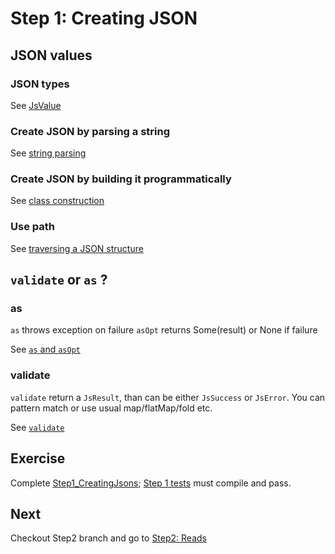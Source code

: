 Step 1: Creating JSON
=====================

## JSON values
### JSON types
 
See [JsValue](https://www.playframework.com/documentation/2.7.x/ScalaJson#JsValue)

### Create JSON by parsing a string

See  [string parsing](https://www.playframework.com/documentation/2.7.x/ScalaJson#Using-string-parsing)

### Create JSON by building it programmatically

See [class construction](https://www.playframework.com/documentation/2.7.x/ScalaJson#Using-class-construction)

### Use path

See [traversing a JSON structure](https://www.playframework.com/documentation/2.7.x/ScalaJson#Traversing-a-JsValue-structure)

## `validate` or `as` ?

### as

`as` throws exception on failure
`asOpt` returns Some(result) or None if failure

See [`as` and `asOpt`](https://www.playframework.com/documentation/2.7.x/ScalaJson#Using-JsValue.as/asOpt) 

### validate

`validate` return a `JsResult`, than can be either `JsSuccess` or `JsError`. You can pattern match or use usual map/flatMap/fold etc.

See [`validate`](https://www.playframework.com/documentation/2.7.x/ScalaJson#Using-validation)

## Exercise

Complete [Step1_CreatingJsons](../src/main/scala/service/Step1_CreatingJsons.scala); [Step 1 tests](../src/test/scala/service/Step1_CreatingJsonsSpec.scala) must compile and pass.

## Next

Checkout Step2 branch and go to [Step2: Reads](./Step2.md)
